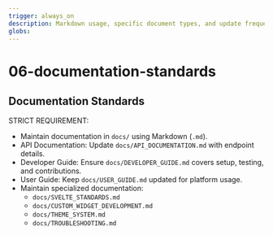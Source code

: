 ```yaml
---
trigger: always_on
description: Markdown usage, specific document types, and update frequency.
globs: 
---
```

# 06-documentation-standards

## Documentation Standards

STRICT REQUIREMENT:
- Maintain documentation in `docs/` using Markdown (`.md`).
- API Documentation: Update `docs/API_DOCUMENTATION.md` with endpoint details.
- Developer Guide: Ensure `docs/DEVELOPER_GUIDE.md` covers setup, testing, and contributions.
- User Guide: Keep `docs/USER_GUIDE.md` updated for platform usage.
- Maintain specialized documentation:
  - `docs/SVELTE_STANDARDS.md`
  - `docs/CUSTOM_WIDGET_DEVELOPMENT.md`
  - `docs/THEME_SYSTEM.md`
  - `docs/TROUBLESHOOTING.md`